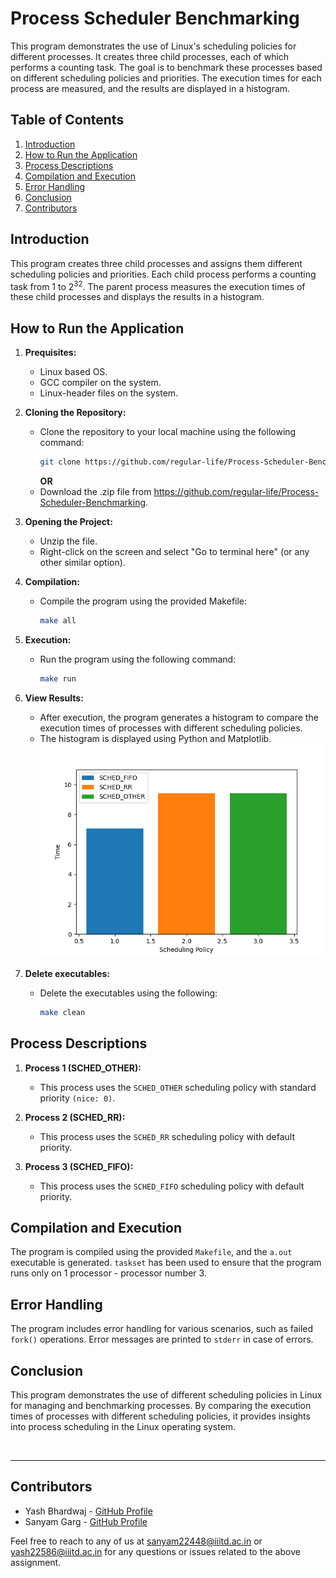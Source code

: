 # Process Scheduler Benchmarking

This program demonstrates the use of Linux's scheduling policies for different processes. It creates three child processes, each of which performs a counting task. The goal is to benchmark these processes based on different scheduling policies and priorities. The execution times for each process are measured, and the results are displayed in a histogram.

## Table of Contents
1. [Introduction](#introduction)
2. [How to Run the Application](#how-to-run-the-application)
3. [Process Descriptions](#process-descriptions)
4. [Compilation and Execution](#compilation-and-execution)
5. [Error Handling](#error-handling)
6. [Conclusion](#conclusion)
7. [Contributors](#contributors)

## Introduction
This program creates three child processes and assigns them different scheduling policies and priorities. Each child process performs a counting task from 1 to 2<sup>32</sup>. The parent process measures the execution times of these child processes and displays the results in a histogram.

## How to Run the Application
1. **Prequisites:**
   - Linux based OS.
   - GCC compiler on the system.
   - Linux-header files on the system.

2. **Cloning the Repository:**
   - Clone the repository to your local machine using the following command:
     ```bash
     git clone https://github.com/regular-life/Process-Scheduler-Benchmarking
     ```
     **OR**
   - Download the .zip file from https://github.com/regular-life/Process-Scheduler-Benchmarking.
   
3. **Opening the Project:**
   - Unzip the file.
   - Right-click on the screen and select "Go to terminal here" (or any other similar option).

4. **Compilation:**
   - Compile the program using the provided Makefile:
     ```bash
     make all
     ```

5. **Execution:**
   - Run the program using the following command:
     ```bash
     make run
     ```

6. **View Results:**
   - After execution, the program generates a histogram to compare the execution times of processes with different scheduling policies.
   - The histogram is displayed using Python and Matplotlib.
![Error](https://github.com/regular-life/Process-Scheduler-Benchmarking/blob/main/Figure_1.png)

7. **Delete executables:**
   - Delete the executables using the following:
     ```bash
     make clean
     ```

## Process Descriptions
1. **Process 1 (SCHED_OTHER):**
   - This process uses the `SCHED_OTHER` scheduling policy with standard priority `(nice: 0)`.

2. **Process 2 (SCHED_RR):**
   - This process uses the `SCHED_RR` scheduling policy with default priority.

3. **Process 3 (SCHED_FIFO):**
   - This process uses the `SCHED_FIFO` scheduling policy with default priority.

## Compilation and Execution
The program is compiled using the provided `Makefile`, and the `a.out` executable is generated. `taskset` has been used to ensure that the program runs only on 1 processor - processor number 3.

## Error Handling
The program includes error handling for various scenarios, such as failed `fork()` operations. Error messages are printed to `stderr` in case of errors.

## Conclusion
This program demonstrates the use of different scheduling policies in Linux for managing and benchmarking processes. By comparing the execution times of processes with different scheduling policies, it provides insights into process scheduling in the Linux operating system.

<br />

---

## Contributors
- Yash Bhardwaj - [GitHub Profile](https://github.com/regular-life)
- Sanyam Garg - [GitHub Profile](https://github.com/SanyamGarg12)

Feel free to reach to any of us at sanyam22448@iiitd.ac.in or yash22586@iiitd.ac.in for any questions or issues related to the above assignment.
